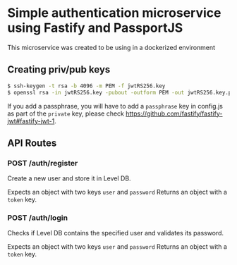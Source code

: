 # Simple authentication microservice using Fastify and PassportJS

This microservice was created to be using in a dockerized environment

## Creating priv/pub keys

```bash
$ ssh-keygen -t rsa -b 4096 -m PEM -f jwtRS256.key
$ openssl rsa -in jwtRS256.key -pubout -outform PEM -out jwtRS256.key.pub
```

If you add a passphrase, you will have to add a `passphrase` key in config.js as part of the `private` key, please check https://github.com/fastify/fastify-jwt#fastify-jwt-1.

## API Routes

### POST /auth/register

Create a new user and store it in Level DB.

Expects an object with two keys `user` and `password`
Returns an object with a `token` key.

### POST /auth/login

Checks if Level DB contains the specified user and validates its password.

Expects an object with two keys `user` and `password`
Returns an object with a `token` key.
